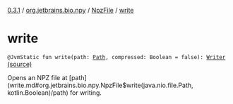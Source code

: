 [0.3.1](../../index.md) / [org.jetbrains.bio.npy](../index.md) / [NpzFile](index.md) / [write](.)

# write

`@JvmStatic fun write(path: `[`Path`](http://docs.oracle.com/javase/6/docs/api/java/nio/file/Path.html)`, compressed: Boolean = false): `[`Writer`](-writer/index.md) [(source)](https://github.com/JetBrains-Research/npy/blob/0.3.1/src/main/kotlin/org/jetbrains/bio/npy/Npz.kt#L187)

Opens an NPZ file at [path](write.md#org.jetbrains.bio.npy.NpzFile$write(java.nio.file.Path, kotlin.Boolean)/path) for writing.


